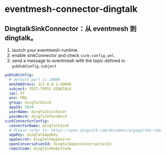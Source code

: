 # eventmesh-connector-dingtalk

## DingtalkSinkConnector：从 eventmesh 到 dingtalk。

1. launch your eventmesh-runtime.
2. enable sinkConnector and check `sink-config.yml`.
3. send a message to eventmesh with the topic defined in `pubSubConfig.subject`
```yaml
pubSubConfig:
  # default port is 10000
  meshAddress: 127.0.0.1:10000
  subject: TEST-TOPIC-DINGTALK
  idc: FT
  env: PRD
  group: dingTalkSink
  appId: 5034
  userName: dingTalkSinkUser
  passWord: dingTalkPassWord
sinkConnectorConfig:
  connectorName: dingTalkSink
  # Please refer to: https://open.dingtalk.com/document/orgapp/the-robot-sends-a-group-message
  appKey: dingTalkAppKey
  appSecret: dingTalkAppSecret
  openConversationId: dingTalkOpenConversationId
  robotCode: dingTalkRobotCode
```